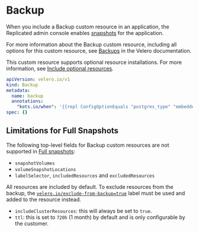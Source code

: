 # Backup

When you include a Backup custom resource in an application, the Replicated admin console enables [snapshots](../vendor/snapshots-overview) for the application.

For more information about the Backup custom resource, including all options for this custom resource, see [Backups](https://velero.io/docs/v1.5/api-types/backup/) in the Velero documentation.

This custom resource supports optional resource installations. For more information, see [Include optional resources](../vendor/packaging-include-resources).

```yaml
apiVersion: velero.io/v1
kind: Backup
metadata:
  name: backup
  annotations:
    "kots.io/when": '{{repl ConfigOptionEquals "postgres_type" "embedded_postgres" }}'
spec: {}
```

## Limitations for Full Snapshots

The following top-level fields for Backup custom resources are not supported in [Full snapshots](../enterprise/snapshots-understanding/#full-snapshots-recommended):

- `snapshotVolumes`
- `volumeSnapshotLocations`
- `labelSelector`, `includedResources` and `excludedResources`

All resources are included by default. To exclude resources from the backup, the [`velero.io/exclude-from-backup=true`](https://velero.io/docs/v1.5/resource-filtering/#veleroioexclude-from-backuptrue) label must be used and added to the resource instead.

- `includeClusterResources`: this will always be set to `true`.
- `ttl`: this is set to `720h` (1 month) by default and is only configurable by the customer.
